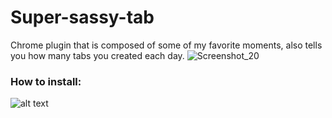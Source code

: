 # Super-sassy-tab
Chrome plugin that is composed of some of my favorite moments, also tells you how many tabs you created each day.
![Screenshot_20](https://user-images.githubusercontent.com/20905714/61217715-95707000-a710-11e9-9f0f-d5b38e4489c7.png)


### How to install:
![alt text](https://media2.giphy.com/media/26DNh6nLbSNji14wU/giphy.gif?cid=790b761…&rid=giphy.gif)

